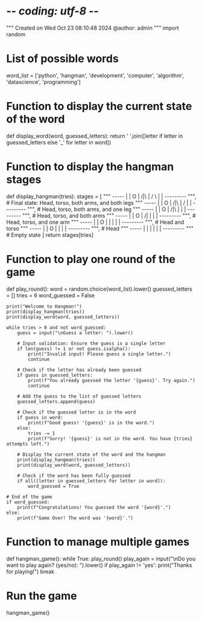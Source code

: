 # -*- coding: utf-8 -*-
"""
Created on Wed Oct 23 08:10:48 2024
@author: admin
"""
import random

# List of possible words
word_list = ['python', 'hangman', 'development', 'computer', 'algorithm', 'datascience', 'programming']

# Function to display the current state of the word
def display_word(word, guessed_letters):
    return ' '.join([letter if letter in guessed_letters else '_' for letter in word])

# Function to display the hangman stages
def display_hangman(tries):
    stages = [
        """
           -----
           |   |
           O   |
          /|\\  |
          / \\  |
               |
        ---------
        """,  # Final state: Head, torso, both arms, and both legs
        """
           -----
           |   |
           O   |
          /|\\  |
          /    |
               |
        ---------
        """,  # Head, torso, both arms, and one leg
        """
           -----
           |   |
           O   |
          /|\\  |
               |
               |
        ---------
        """,  # Head, torso, and both arms
        """
           -----
           |   |
           O   |
          /|   |
               |
               |
        ---------
        """,  # Head, torso, and one arm
        """
           -----
           |   |
           O   |
           |   |
               |
               |
        ---------
        """,  # Head and torso
        """
           -----
           |   |
           O   |
               |
               |
               |
        ---------
        """,  # Head
        """
           -----
           |   |
               |
               |
               |
               |
        ---------
        """  # Empty state
    ]
    return stages[tries]

# Function to play one round of the game
def play_round():
    word = random.choice(word_list).lower()
    guessed_letters = []
    tries = 6
    word_guessed = False

    print("Welcome to Hangman!")
    print(display_hangman(tries))
    print(display_word(word, guessed_letters))

    while tries > 0 and not word_guessed:
        guess = input("\nGuess a letter: ").lower()

        # Input validation: Ensure the guess is a single letter
        if len(guess) != 1 or not guess.isalpha():
            print("Invalid input! Please guess a single letter.")
            continue

        # Check if the letter has already been guessed
        if guess in guessed_letters:
            print(f"You already guessed the letter '{guess}'. Try again.")
            continue

        # Add the guess to the list of guessed letters
        guessed_letters.append(guess)

        # Check if the guessed letter is in the word
        if guess in word:
            print(f"Good guess! '{guess}' is in the word.")
        else:
            tries -= 1
            print(f"Sorry! '{guess}' is not in the word. You have {tries} attempts left.")

        # Display the current state of the word and the hangman
        print(display_hangman(tries))
        print(display_word(word, guessed_letters))

        # Check if the word has been fully guessed
        if all([letter in guessed_letters for letter in word]):
            word_guessed = True

    # End of the game
    if word_guessed:
        print(f"Congratulations! You guessed the word '{word}'.")
    else:
        print(f"Game Over! The word was '{word}'.")

# Function to manage multiple games
def hangman_game():
    while True:
        play_round()
        play_again = input("\nDo you want to play again? (yes/no): ").lower()
        if play_again != 'yes':
            print("Thanks for playing!")
            break

# Run the game
hangman_game()
